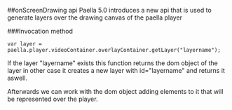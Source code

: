 ##onScreenDrawing api
Paella 5.0 introduces a new api that is used to generate layers over the drawing 
canvas of the paella player

###Invocation method

```
var layer = paella.player.videoContainer.overlayContainer.getLayer("layername");
```

If the layer "layername" exists this function returns the dom object of the layer
in other case it creates a new layer with id="layername" and returns it aswell.

Afterwards we can work with the dom object adding elements to it that will be 
represented over the player.